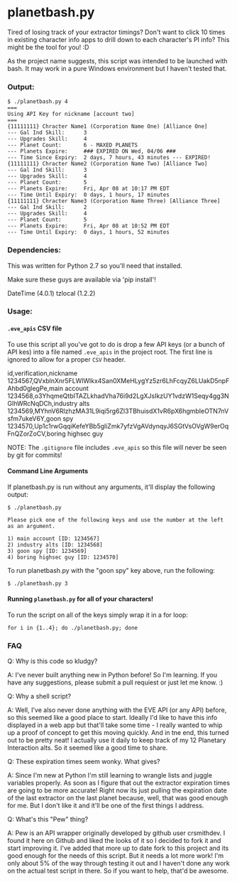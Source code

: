 # planetbash.py

Tired of losing track of your extractor timings? Don't want to click 10 times in existing character info apps to drill down to each character's PI info? This might be the tool for you! :D

As the project name suggests, this script was intended to be launched with bash. It may work in a pure Windows environment but I haven't tested that.

### Output:

```
$ ./planetbash.py 4
===
Using API Key for nickname [account two]
===
{11111111} Chracter Name1 (Corporation Name One) [Alliance One]
--- Gal Ind Skill:      3
--- Upgrades Skill:     4
--- Planet Count:       6 - MAXED PLANETS
--- Planets Expire:     ### EXPIRED ON Wed, 04/06 ###
--- Time Since Expiry:  2 days, 7 hours, 43 minutes --- EXPIRED!
{11111111} Chracter Name2 (Corporation Name Two) [Alliance Two]
--- Gal Ind Skill:      3
--- Upgrades Skill:     4
--- Planet Count:       5
--- Planets Expire:     Fri, Apr 08 at 10:17 PM EDT
--- Time Until Expiry:  0 days, 1 hours, 17 minutes
{11111111} Chracter Name3 (Corporation Name Three) [Alliance Three]
--- Gal Ind Skill:      2
--- Upgrades Skill:     4
--- Planet Count:       5
--- Planets Expire:     Fri, Apr 08 at 10:52 PM EDT
--- Time Until Expiry:  0 days, 1 hours, 52 minutes
```

### Dependencies:

This was written for Python 2.7 so you'll need that installed.

Make sure these guys are available via 'pip install'!

DateTime (4.0.1)
tzlocal (1.2.2)

### Usage:

#### `.eve_apis` CSV file

To use this script all you've got to do is drop a few API keys (or a bunch of API kes) into a file named `.eve_apis` in the project root. The first line is ignored to allow for a proper `CSV` header.

id,verification,nickname
1234567,QVxblnXnr5FLWlWlkx4San0XMeHLygYz5zr6LhFcqyZ6LUakD5npFAhbd0glegPe,main account
1234568,o3YhqmeQtbITAZLkhadVha76i9d2LgXJsIkzUY1vdzW1Seqy4gg3NGIhWRcNqDCh,industry alts
1234569,MYhnV6RlzhzMA31L9iqi5rg6Zl3TBhuisdX1vR6pX6hgmbIeOTN7nVsfm7ukeV6Y,goon spy
1234570,Up1c1rwGqqiKefeYBb5gliZmk7yfzVgAVdynqyJ6SGtVsOVgW9erOqFnQZorZoCV,boring highsec guy

NOTE: The `.gitignore` file includes `.eve_apis` so this file will never be seen by git for commits!

#### Command Line Arguments

If planetbash.py is run without any arguments, it'll display the following output:

```
$ ./planetbash.py

Please pick one of the following keys and use the number at the left as an argument.

1) main account [ID: 1234567]
2) industry alts [ID: 1234568]
3) goon spy [ID: 1234569]
4) boring highsec guy [ID: 1234570]
```

To run planetbash.py with the "goon spy" key above, run the following:

```
$ ./planetbash.py 3
```

#### Running `planetbash.py` for all of your characters!

To run the script on all of the keys simply wrap it in a for loop:

```
for i in {1..4}; do ./planetbash.py; done
```

### FAQ

Q: Why is this code so kludgy?

A: I've never built anything new in Python before! So I'm learning. If you have any suggestions, please submit a pull requiest or just let me know. :)

Q: Why a shell script?

A: Well, I've also never done anything with the EVE API (or any API) before, so this seemed like a good place to start. Ideally I'd like to have this info displayed in a web app but that'll take some time - I really wanted to whip up a proof of concept to get this moving quickly. And in tne end, this turned out to be pretty neat! I actually use it daily to keep track of my 12 Planetary Interaction alts. So it seemed like a good time to share.

Q: These expiration times seem wonky. What gives?

A: Since I'm new at Python I'm still learning to wrangle lists and juggle variables properly. As soon as I figure that out the extractor expiration times are going to be more accurate! Right now its just pulling the expiration date of the last extractor on the last planet because, well, that was good enough for me. But I don't like it and it'll be one of the first things I address.

Q: What's this "Pew" thing?

A: Pew is an API wrapper originally developed by github user crsmithdev. I found it here on Github and liked the looks of it so I decided to fork it and start improving it. I've added that more up to date fork to this project and its good enough for the needs of this script. But it needs a lot more work! I'm only about 5% of the way through testing it out and I haven't done any work on the actual test script in there. So if you want to help, that'd be awesome.
